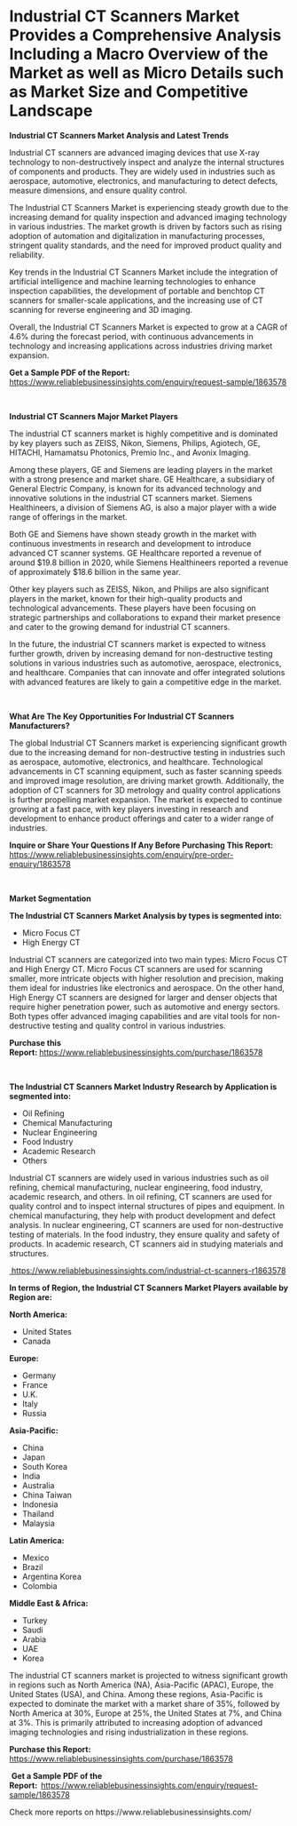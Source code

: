 <p><h1>Industrial CT Scanners Market Provides a Comprehensive Analysis Including a Macro Overview of the Market as well as Micro Details such as Market Size and Competitive Landscape</h1></p><p><strong>Industrial CT Scanners Market Analysis and Latest Trends</strong></p>
<p><p>Industrial CT scanners are advanced imaging devices that use X-ray technology to non-destructively inspect and analyze the internal structures of components and products. They are widely used in industries such as aerospace, automotive, electronics, and manufacturing to detect defects, measure dimensions, and ensure quality control.</p><p>The Industrial CT Scanners Market is experiencing steady growth due to the increasing demand for quality inspection and advanced imaging technology in various industries. The market growth is driven by factors such as rising adoption of automation and digitalization in manufacturing processes, stringent quality standards, and the need for improved product quality and reliability. </p><p>Key trends in the Industrial CT Scanners Market include the integration of artificial intelligence and machine learning technologies to enhance inspection capabilities, the development of portable and benchtop CT scanners for smaller-scale applications, and the increasing use of CT scanning for reverse engineering and 3D imaging.</p><p>Overall, the Industrial CT Scanners Market is expected to grow at a CAGR of 4.6% during the forecast period, with continuous advancements in technology and increasing applications across industries driving market expansion.</p></p>
<p><strong>Get a Sample PDF of the Report:&nbsp;</strong> <a href="https://www.reliablebusinessinsights.com/enquiry/request-sample/1863578">https://www.reliablebusinessinsights.com/enquiry/request-sample/1863578</a></p>
<p>&nbsp;</p>
<p><strong>Industrial CT Scanners Major Market Players</strong></p>
<p><p>The industrial CT scanners market is highly competitive and is dominated by key players such as ZEISS, Nikon, Siemens, Philips, Agiotech, GE, HITACHI, Hamamatsu Photonics, Premio Inc., and Avonix Imaging. </p><p>Among these players, GE and Siemens are leading players in the market with a strong presence and market share. GE Healthcare, a subsidiary of General Electric Company, is known for its advanced technology and innovative solutions in the industrial CT scanners market. Siemens Healthineers, a division of Siemens AG, is also a major player with a wide range of offerings in the market.</p><p>Both GE and Siemens have shown steady growth in the market with continuous investments in research and development to introduce advanced CT scanner systems. GE Healthcare reported a revenue of around $19.8 billion in 2020, while Siemens Healthineers reported a revenue of approximately $18.6 billion in the same year.</p><p>Other key players such as ZEISS, Nikon, and Philips are also significant players in the market, known for their high-quality products and technological advancements. These players have been focusing on strategic partnerships and collaborations to expand their market presence and cater to the growing demand for industrial CT scanners.</p><p>In the future, the industrial CT scanners market is expected to witness further growth, driven by increasing demand for non-destructive testing solutions in various industries such as automotive, aerospace, electronics, and healthcare. Companies that can innovate and offer integrated solutions with advanced features are likely to gain a competitive edge in the market.</p></p>
<p>&nbsp;</p>
<p><strong>What Are The Key Opportunities For Industrial CT Scanners Manufacturers?</strong></p>
<p><p>The global Industrial CT Scanners market is experiencing significant growth due to the increasing demand for non-destructive testing in industries such as aerospace, automotive, electronics, and healthcare. Technological advancements in CT scanning equipment, such as faster scanning speeds and improved image resolution, are driving market growth. Additionally, the adoption of CT scanners for 3D metrology and quality control applications is further propelling market expansion. The market is expected to continue growing at a fast pace, with key players investing in research and development to enhance product offerings and cater to a wider range of industries.</p></p>
<p><strong>Inquire or Share Your Questions If Any Before Purchasing This Report:</strong> <a href="https://www.reliablebusinessinsights.com/enquiry/pre-order-enquiry/1863578">https://www.reliablebusinessinsights.com/enquiry/pre-order-enquiry/1863578</a></p>
<p>&nbsp;</p>
<p><strong>Market Segmentation</strong></p>
<p><strong>The Industrial CT Scanners Market Analysis by types is segmented into:</strong></p>
<p><ul><li>Micro Focus CT</li><li>High Energy CT</li></ul></p>
<p><p>Industrial CT scanners are categorized into two main types: Micro Focus CT and High Energy CT. Micro Focus CT scanners are used for scanning smaller, more intricate objects with higher resolution and precision, making them ideal for industries like electronics and aerospace. On the other hand, High Energy CT scanners are designed for larger and denser objects that require higher penetration power, such as automotive and energy sectors. Both types offer advanced imaging capabilities and are vital tools for non-destructive testing and quality control in various industries.</p></p>
<p><strong>Purchase this Report:&nbsp;</strong><a href="https://www.reliablebusinessinsights.com/purchase/1863578">https://www.reliablebusinessinsights.com/purchase/1863578</a></p>
<p>&nbsp;</p>
<p><strong>The Industrial CT Scanners Market Industry Research by Application is segmented into:</strong></p>
<p><ul><li>Oil Refining</li><li>Chemical Manufacturing</li><li>Nuclear Engineering</li><li>Food Industry</li><li>Academic Research</li><li>Others</li></ul></p>
<p><p>Industrial CT scanners are widely used in various industries such as oil refining, chemical manufacturing, nuclear engineering, food industry, academic research, and others. In oil refining, CT scanners are used for quality control and to inspect internal structures of pipes and equipment. In chemical manufacturing, they help with product development and defect analysis. In nuclear engineering, CT scanners are used for non-destructive testing of materials. In the food industry, they ensure quality and safety of products. In academic research, CT scanners aid in studying materials and structures.</p></p>
<p><a href="https://www.reliablebusinessinsights.com/industrial-ct-scanners-r1863578">&nbsp;https://www.reliablebusinessinsights.com/industrial-ct-scanners-r1863578</a></p>
<p><strong>In terms of Region, the Industrial CT Scanners Market Players available by Region are:</strong></p>
<p>
    <p> <strong> North America: </strong>
        <ul>
            <li>United States</li>
            <li>Canada</li>
        </ul>
        </p> 
    <p> <strong> Europe: </strong>
        <ul>
            <li>Germany</li>
            <li>France</li>
            <li>U.K.</li>
            <li>Italy</li>
            <li>Russia</li>
        </ul>
        </p> 
    <p> <strong> Asia-Pacific: </strong>
        <ul>
            <li>China</li>
            <li>Japan</li>
            <li>South Korea</li>
            <li>India</li>
            <li>Australia</li>
            <li>China Taiwan</li>
            <li>Indonesia</li>
            <li>Thailand</li>
            <li>Malaysia</li>
        </ul>
        </p> 
    <p> <strong> Latin America: </strong>
        <ul>
            <li>Mexico</li>
            <li>Brazil</li>
            <li>Argentina Korea</li>
            <li>Colombia</li>
        </ul>
        </p> 
    <p> <strong> Middle East & Africa: </strong>
        <ul>
            <li>Turkey</li>
            <li>Saudi</li>
            <li>Arabia</li>
            <li>UAE</li>
            <li>Korea</li>
        </ul>
    </p>
    </p>
<p><p>The industrial CT scanners market is projected to witness significant growth in regions such as North America (NA), Asia-Pacific (APAC), Europe, the United States (USA), and China. Among these regions, Asia-Pacific is expected to dominate the market with a market share of 35%, followed by North America at 30%, Europe at 25%, the United States at 7%, and China at 3%. This is primarily attributed to increasing adoption of advanced imaging technologies and rising industrialization in these regions.</p></p>
<p><strong>Purchase this Report: </strong><a href="https://www.reliablebusinessinsights.com/purchase/1863578">https://www.reliablebusinessinsights.com/purchase/1863578</a></p>
<p>&nbsp;<strong>Get a Sample PDF of the Report:&nbsp;&nbsp;</strong><a href="https://www.reliablebusinessinsights.com/enquiry/request-sample/1863578">https://www.reliablebusinessinsights.com/enquiry/request-sample/1863578</a></p>
<p><strong></strong></p>
<p>Check more reports on https://www.reliablebusinessinsights.com/</p>
